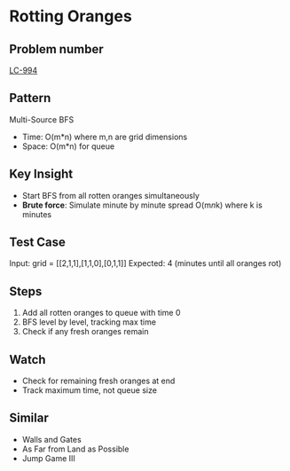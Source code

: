 # Rotting Oranges

## Problem number

[LC-994](https://leetcode.com/problems/rotting-oranges/)

## Pattern

Multi-Source BFS

- Time: O(m\*n) where m,n are grid dimensions
- Space: O(m\*n) for queue

## Key Insight

- Start BFS from all rotten oranges simultaneously
- **Brute force**: Simulate minute by minute spread O(m*n*k) where k is minutes

## Test Case

Input: grid = [[2,1,1],[1,1,0],[0,1,1]]
Expected: 4 (minutes until all oranges rot)

## Steps

1. Add all rotten oranges to queue with time 0
2. BFS level by level, tracking max time
3. Check if any fresh oranges remain

## Watch

- Check for remaining fresh oranges at end
- Track maximum time, not queue size

## Similar

- Walls and Gates
- As Far from Land as Possible
- Jump Game III
